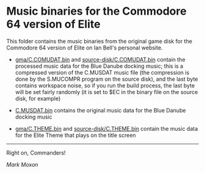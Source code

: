 # Music binaries for the Commodore 64 version of Elite

This folder contains the music binaries from the original game disk for the Commodore 64 version of Elite on Ian Bell's personal website.

* [gma/C.COMUDAT.bin](gma/C.COMUDAT.bin) and [source-disk/C.COMUDAT.bin](source-disk/C.COMUDAT.bin) contain the processed music data for the Blue Danube docking music; this is a compressed version of the C.MUSDAT music file (the compression is done by the S.MUCOMPR program on the source disk), and the last byte contains workspace noise, so if you run the build process, the last byte will be set fairly randomly (it is set to $EC in the binary file on the source disk, for example)

* [C.MUSDAT.bin](C.MUSDAT.bin) contains the original music data for the Blue Danube docking music

* [gma/C.THEME.bin](gma/C.THEME.bin) and [source-disk/C.THEME.bin](source-disk/C.THEME.bin) contain the music data for the Elite Theme that plays on the title screen

---

Right on, Commanders!

_Mark Moxon_